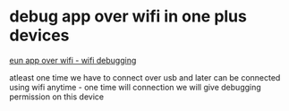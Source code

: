 # debug app over wifi in one plus devices 

[eun app over wifi - wifi debugging](https://forums.oneplus.com/threads/how-to-use-wireless-adb.566944/)  

atleast one time we have to connect over usb and later can be connected using wifi anytime  - one time will connection we will give debugging permission on this device  

